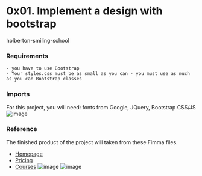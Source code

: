 # 0x01. Implement a design with bootstrap
 holberton-smiling-school

### Requirements
    - you have to use Bootstrap
    - Your styles.css must be as small as you can - you must use as much as you can Bootstrap classes

### Imports
For this project, you will need: fonts from Google, JQuery, Bootstrap CSS/JS
![image](https://user-images.githubusercontent.com/85411745/162050793-80551c69-5807-4e2c-844e-d894b15dd2e6.png)



### Reference

The finished product of the project will taken from these Fimma files.
- [Homepage](https://www.figma.com/file/QYQqMYbdpAHL5xTclwJKSI/Homepage?node-id=0%3A1)
- [Pricing](https://www.figma.com/file/KLAI53jdYpfFNEy0O79ymB/Pricing?node-id=0%3A1)
- [Courses](https://www.figma.com/file/ivg3abH1HLmMayBgjGg1Qf/Courses?node-id=0%3A1)
![image](https://user-images.githubusercontent.com/85411745/162047538-ab58db03-abc7-4587-b6d6-1f8588d8e406.png)
![image](https://user-images.githubusercontent.com/85411745/162050581-558226ce-e00e-4ada-bd1d-4b91f45ab338.png)

